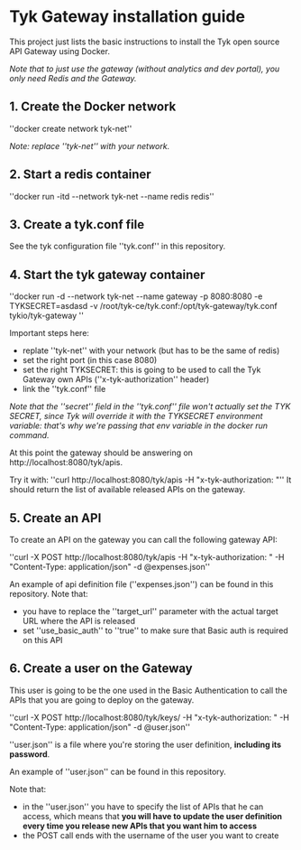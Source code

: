# Tyk Gateway installation guide

This project just lists the basic instructions to install the Tyk open source API Gateway using Docker.

*Note that to just use the gateway (without analytics and dev portal), you only need Redis and the Gateway.*

## 1. Create the Docker network

''docker create network tyk-net''

*Note: replace ''tyk-net'' with your network.*

## 2. Start a redis container

''docker run -itd --network tyk-net --name redis redis''

## 3. Create a tyk.conf file

See the tyk configuration file ''tyk.conf'' in this repository.

## 4. Start the tyk gateway container

''docker run -d --network tyk-net --name gateway -p 8080:8080 -e TYKSECRET=asdasd -v  /root/tyk-ce/tyk.conf:/opt/tyk-gateway/tyk.conf tykio/tyk-gateway ''

Important steps here:
 * replate ''tyk-net'' with your network (but has to be the same of redis)
 * set the right port (in this case 8080)
 * set the right TYKSECRET: this is going to be used to call the Tyk Gateway own APIs (''x-tyk-authorization'' header)
 * link the ''tyk.conf'' file

*Note that the ''secret'' field in the ''tyk.conf'' file won't actually set the TYK SECRET, since Tyk will override it with the TYKSECRET environment variable: that's why we're passing that env variable in the docker run command.*

At this point the gateway should be answering on http://localhost:8080/tyk/apis.

Try it with:
''curl http://localhost:8080/tyk/apis -H "x-tyk-authorization: <your TYKSECRET>"''
It should return the list of available released APIs on the gateway.

## 5. Create an API

To create an API on the gateway you can call the following gateway API:

''curl -X POST http://localhost:8080/tyk/apis -H "x-tyk-authorization: <your TYKSECRET>" -H "Content-Type: application/json" -d @expenses.json''

An example of api definition file (''expenses.json'') can be found in this repository.
Note that:
 * you have to replace the ''target_url'' parameter with the actual target URL where the API is released
 * set ''use_basic_auth'' to ''true'' to make sure that Basic auth is required on this API

## 6. Create a user on the Gateway

This user is going to be the one used in the Basic Authentication to call the APIs that you are going to deploy on the gateway.

''curl -X POST http://localhost:8080/tyk/keys/<username> -H "x-tyk-authorization: <your TYKSECRET>" -H "Content-Type: application/json" -d @user.json''

''user.json'' is a file where you're storing the user definition, **including its password**.

An example of ''user.json'' can be found in this repository.

Note that:
 * in the ''user.json'' you have to specify the list of APIs that he can access, which means that **you will have to update the user definition every time you release new APIs that you want him to access**
 * the POST call ends with the username of the user you want to create
